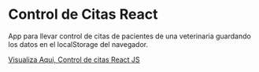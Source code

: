# Control de Citas React
App para llevar control de citas de pacientes de una veterinaria guardando los datos en el localStorage del navegador.

[Visualiza Aqui, Control de citas React JS](https://amazing-sammet-2ced73.netlify.app/)
